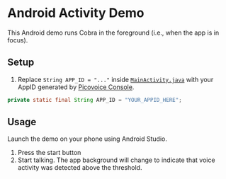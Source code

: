 # Android Activity Demo

This Android demo runs Cobra in the foreground (i.e., when the app is in focus).

## Setup

1. Replace `String APP_ID = "..."` inside [`MainActivity.java`](/demo/android/Activity/cobra-activity-demo-app/src/main/java/ai/picovoice/cobraactivitydemo/MainActivity.java) with your AppID generated by [Picovoice Console](https://picovoice.ai/console/).
```java
private static final String APP_ID = "YOUR_APPID_HERE";
```

## Usage

Launch the demo on your phone using Android Studio.

1. Press the start button
2. Start talking. The app background will change to indicate that voice activity was detected above the threshold.
